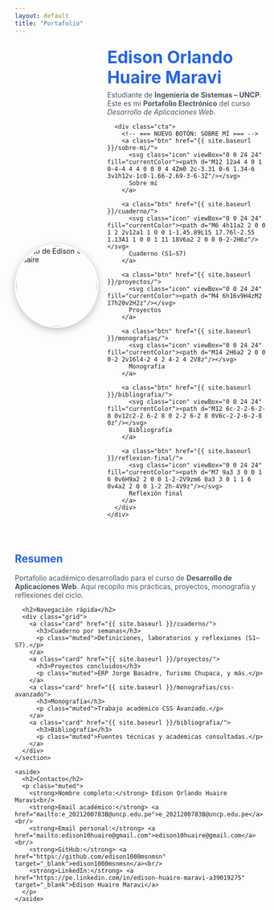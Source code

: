 ```yaml
---
layout: default
title: "Portafolio"
---
```


<!-- ===== Estilos mejorados de la portada ===== -->
<style>
  /* ==== CABECERA ==== */
  .page-header {
    background-image:
      linear-gradient(rgba(0,0,0,.55), rgba(0,0,0,.55)),
      url("https://siemprendes.com/wp-content/uploads/2024/11/desarrollo-de-aplicaciones-web.jpg");
    background-size: cover;
    background-position: center;
    color: #fff !important;
  }
  .project-name, .project-tagline { color: #fff !important; }

  /* ==== PALETA PROFESIONAL ==== */
  :root {
    --primary: #2563eb;        /* azul índigo profesional */
    --primary-dark: #1e4fd4;
    --text-muted: #4b5563;     /* gris neutro */
    --card-border: #d1d5db;
  }

  h1, h2, h3 { color: var(--primary); }
  a { color: var(--primary); }

  /* ==== HERO ==== */
  .hero {
    display: grid;
    grid-template-columns: 160px 1fr;
    gap: 24px;
    align-items: center;
    margin: 24px 0 34px;
  }
  .hero img {
    width: 160px; height: 160px;
    border-radius: 50%;
    object-fit: cover;
    border: 3px solid #fff;
    box-shadow: 0 4px 16px rgba(0,0,0,0.25);
  }
  .hero h1 { margin: 0 0 6px; font-size: 2.1rem; line-height: 1.2; }
  .hero p { margin: .3rem 0 0; color: var(--text-muted); }

  /* ==== BOTONES ==== */
  .cta {
    display: flex;
    flex-wrap: wrap;
    gap: 12px;
    margin: 20px 0 0;
  }
  .btn {
    padding: 11px 18px;
    border-radius: 10px;
    border: none;
    text-decoration: none;
    font-weight: 600;
    color: #fff;
    background: var(--primary);
    display: inline-flex;
    align-items: center;
    gap: 8px;
    transition: background .2s ease, transform .2s ease, box-shadow .2s ease;
  }
  .btn:hover {
    background: var(--primary-dark);
    transform: translateY(-1px);
    box-shadow: 0 3px 8px rgba(0,0,0,0.15);
  }
  .icon { width: 18px; height: 18px; display: inline-block; vertical-align: middle; }

  /* ==== TARJETAS ==== */
  .grid {
    display: grid;
    grid-template-columns: repeat(auto-fit, minmax(270px, 1fr));
    gap: 16px;
    margin: 22px 0;
  }
  .card {
    padding: 16px;
    border: 1px solid var(--card-border);
    border-radius: 12px;
    background: #fff;
    transition: transform .2s ease, box-shadow .2s ease;
    text-decoration: none;
    color: inherit;
  }
  .card:hover {
    transform: translateY(-3px);
    box-shadow: 0 4px 12px rgba(0,0,0,0.07);
  }
  .muted { color: var(--text-muted); }

  @media (min-width: 900px) {
    .split { display: grid; grid-template-columns: 1.1fr .9fr; gap: 30px; align-items: start; }
  }
</style>

<main class="content">

  <div class="hero">
    <img src="https://media.licdn.com/dms/image/v2/D4D03AQEJlDo21zm3-Q/profile-displayphoto-shrink_800_800/profile-displayphoto-shrink_800_800/0/1683091933866?e=1762992000&v=beta&t=RgkgznRs4TGl2uK-4HD_HxP5ZrqZ87rHKP0iYG47JGY"
         alt="Foto de Edison O. Huaire">
    <div>
      <h1>Edison Orlando Huaire Maravi</h1>
      <p>Estudiante de <strong>Ingeniería de Sistemas – UNCP</strong>. Este es mi
        <strong>Portafolio Electrónico</strong> del curso <em>Desarrollo de Aplicaciones Web</em>.
      </p>

      <div class="cta">
        <!-- === NUEVO BOTÓN: SOBRE MÍ === -->
        <a class="btn" href="{{ site.baseurl }}/sobre-mi/">
          <svg class="icon" viewBox="0 0 24 24" fill="currentColor"><path d="M12 12a4 4 0 1 0-4-4 4 4 0 0 0 4 4Zm0 2c-3.31 0-6 1.34-6 3v1h12v-1c0-1.66-2.69-3-6-3Z"/></svg>
          Sobre mí
        </a>

        <a class="btn" href="{{ site.baseurl }}/cuaderno/">
          <svg class="icon" viewBox="0 0 24 24" fill="currentColor"><path d="M6 4h11a2 2 0 0 1 2 2v12a1 1 0 0 1-1.45.89L15 17.76l-2.55 1.13A1 1 0 0 1 11 18V6a2 2 0 0 0-2-2H6z"/></svg>
          Cuaderno (S1–S7)
        </a>

        <a class="btn" href="{{ site.baseurl }}/proyectos/">
          <svg class="icon" viewBox="0 0 24 24" fill="currentColor"><path d="M4 6h16v9H4zM2 17h20v2H2z"/></svg>
          Proyectos
        </a>

        <a class="btn" href="{{ site.baseurl }}/monografias/">
          <svg class="icon" viewBox="0 0 24 24" fill="currentColor"><path d="M14 2H6a2 2 0 0 0-2 2v16l4-2 4 2 4-2 4 2V8z"/></svg>
          Monografía
        </a>

        <a class="btn" href="{{ site.baseurl }}/bibliografia/">
          <svg class="icon" viewBox="0 0 24 24" fill="currentColor"><path d="M12 6c-2-2-6-2-8 0v12c2-2 6-2 8 0 2-2 6-2 8 0V6c-2-2-6-2-8 0z"/></svg>
          Bibliografía
        </a>

        <a class="btn" href="{{ site.baseurl }}/reflexion-final/">
          <svg class="icon" viewBox="0 0 24 24" fill="currentColor"><path d="M7 9a3 3 0 0 1 6 0v6H9a2 2 0 0 1-2-2V9zm6 0a3 3 0 1 1 6 0v4a2 2 0 0 1-2 2h-4V9z"/></svg>
          Reflexión final
        </a>
      </div>
    </div>
  </div>

  <div class="split">
    <section>
      <h2>Resumen</h2>
      <p class="muted">
        Portafolio académico desarrollado para el curso de <strong>Desarrollo de Aplicaciones Web</strong>.
        Aquí recopilo mis prácticas, proyectos, monografía y reflexiones del ciclo.
      </p>

      <h2>Navegación rápida</h2>
      <div class="grid">
        <a class="card" href="{{ site.baseurl }}/cuaderno/">
          <h3>Cuaderno por semanas</h3>
          <p class="muted">Definiciones, laboratorios y reflexiones (S1–S7).</p>
        </a>
        <a class="card" href="{{ site.baseurl }}/proyectos/">
          <h3>Proyectos concluidos</h3>
          <p class="muted">ERP Jorge Basadre, Turismo Chupaca, y más.</p>
        </a>
        <a class="card" href="{{ site.baseurl }}/monografias/css-avanzado">
          <h3>Monografía</h3>
          <p class="muted">Trabajo académico CSS Avanzado.</p>
        </a>
        <a class="card" href="{{ site.baseurl }}/bibliografia/">
          <h3>Bibliografía</h3>
          <p class="muted">Fuentes técnicas y académicas consultadas.</p>
        </a>
      </div>
    </section>

    <aside>
      <h2>Contacto</h2>
      <p class="muted">
        <strong>Nombre completo:</strong> Edison Orlando Huaire Maravi<br/>
        <strong>Email académico:</strong> <a href="mailto:e_2021200783B@uncp.edu.pe">e_2021200783B@uncp.edu.pe</a><br/>
        <strong>Email personal:</strong> <a href="mailto:edison10huaire@gmail.com">edison10huaire@gmail.com</a><br/>
        <strong>GitHub:</strong> <a href="https://github.com/edison1000msnmsn" target="_blank">edison1000msnmsn</a><br/>
        <strong>LinkedIn:</strong> <a href="https://pe.linkedin.com/in/edison-huaire-maravi-a39019275" target="_blank">Edison Huaire Maravi</a>
      </p>
    </aside>
  </div>
</main>
